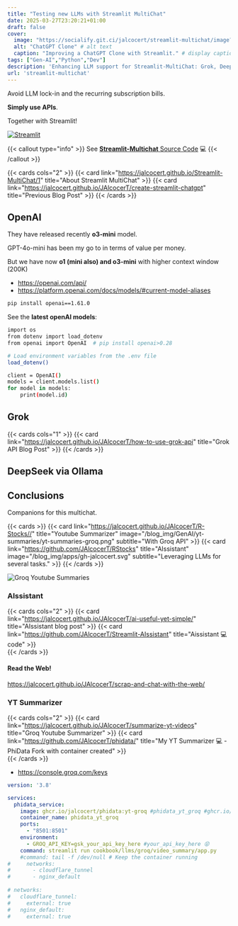 ```yaml
---
title: "Testing new LLMs with Streamlit MultiChat"
date: 2025-03-27T23:20:21+01:00
draft: false
cover:
  image: "https://socialify.git.ci/jalcocert/streamlit-multichat/image?description=1&font=Inter&language=1&name=1&stargazers=1&theme=Auto"
  alt: "ChatGPT Clone" # alt text
  caption: "Improving a ChatGPT Clone with Streamlit." # display caption under cover
tags: ["Gen-AI","Python","Dev"]
description: 'Enhancing LLM support for Streamlit-MultiChat: Grok, DeepSeep and more.'
url: 'streamlit-multichat'
---
```


Avoid LLM lock-in and the recurring subscription bills.

**Simply use APIs**.

Together with Streamlit!


[![Streamlit](https://img.shields.io/badge/Streamlit-1.32.2-FF4B4B.svg?style=flat&logo=Streamlit&logoColor=white#center)](https://pypi.org/project/streamlit/)



{{< callout type="info" >}}
See [**Streamlit-Multichat** Source Code](https://github.com/JAlcocerT/Streamlit-MultiChat) 💻
{{< /callout >}}

{{< cards cols="2" >}}
  {{< card link="https://jalcocert.github.io/Streamlit-MultiChat/1" title="About Streamlit MultiChat" >}}
  {{< card link="https://jalcocert.github.io/JAlcocerT/create-streamlit-chatgpt" title="Previous Blog Post" >}}
{{< /cards >}}

## OpenAI

They have released recently **o3-mini** model.

GPT-4o-mini has been my go to in terms of value per money.

But we have now **o1 (mini also) and o3-mini** with higher context window (200K)

* https://openai.com/api/
* https://platform.openai.com/docs/models/#current-model-aliases


```sh
pip install openai==1.61.0
```

See the **latest openAI models**:

```sh
import os
from dotenv import load_dotenv
from openai import OpenAI  # pip install openai>0.28

# Load environment variables from the .env file
load_dotenv()

client = OpenAI()
models = client.models.list()
for model in models:
    print(model.id)
```


## Grok

{{< cards cols="1" >}}
  {{< card link="https://jalcocert.github.io/JAlcocerT/how-to-use-grok-api" title="Grok API Blog Post" >}}
{{< /cards >}}

## DeepSeek via Ollama


## Conclusions

Companions for this multichat.

{{< cards >}}
  {{< card link="https://jalcocert.github.io/JAlcocerT/R-Stocks//" title="Youtube Summarizer" image="/blog_img/GenAI/yt-summaries/yt-summaries-groq.png" subtitle="With Groq API" >}}
  {{< card link="https://github.com/JAlcocerT/RStocks" title="AIssistant" image="/blog_img/apps/gh-jalcocert.svg" subtitle="Leveraging LLMs for several tasks." >}}
{{< /cards >}}

![Groq Youtube Summaries](/blog_img/GenAI/yt-summaries/yt-summaries-groq.png)


### AIssistant

{{< cards cols="2" >}}
  {{< card link="https://jalcocert.github.io/JAlcocerT/ai-useful-yet-simple/" title="AIssistant blog post" >}}
  {{< card link="https://github.com/JAlcocerT/Streamlit-AIssistant" title="Aissistant 💻 code" >}}  
{{< /cards >}}

#### Read the Web!

https://jalcocert.github.io/JAlcocerT/scrap-and-chat-with-the-web/


### YT Summarizer

{{< cards cols="2" >}}
  {{< card link="https://jalcocert.github.io/JAlcocerT/summarize-yt-videos" title="Groq Youtube Summarizer" >}}
  {{< card link="https://github.com/JAlcocerT/phidata/" title="My YT Summarizer 💻 - PhiData Fork with container created" >}}  
{{< /cards >}}

* https://console.groq.com/keys

```yml
version: '3.8'

services:
  phidata_service:
    image: ghcr.io/jalcocert/phidata:yt-groq #phidata_yt_groq #ghcr.io/jalcocert/phidata:yt-groq
    container_name: phidata_yt_groq
    ports:
      - "8501:8501"    
    environment:
      - GROQ_API_KEY=gsk_your_api_key_here #your_api_key_here 😝 
    command: streamlit run cookbook/llms/groq/video_summary/app.py 
    #command: tail -f /dev/null # Keep the container running
#     networks:
#       - cloudflare_tunnel
#       - nginx_default
            
# networks:
#   cloudflare_tunnel:
#     external: true
#   nginx_default:
#     external: true
```